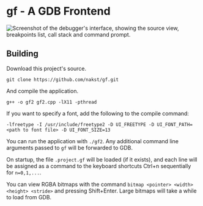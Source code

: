 # **gf** - A GDB Frontend

![Screenshot of the debugger's interface, showing the source view, breakpoints list, call stack and command prompt.](https://cdn.discordapp.com/attachments/462643277321994245/795277703943159818/image.png)

## Building

Download this project's source.

    git clone https://github.com/nakst/gf.git

And compile the application.

    g++ -o gf2 gf2.cpp -lX11 -pthread

If you want to specify a font, add the following to the compile command:

    -lfreetype -I /usr/include/freetype2 -D UI_FREETYPE -D UI_FONT_PATH=<path to font file> -D UI_FONT_SIZE=13

You can run the application with `./gf2`. Any additional command line arguments passed to `gf` will be forwarded to GDB.

On startup, the file `.project.gf` will be loaded (if it exists), and each line will be assigned as a command to the keyboard shortcuts Ctrl+n sequentially for `n=0,1,...`.

You can view RGBA bitmaps with the command `bitmap <pointer> <width> <height> <stride>` and pressing Shift+Enter. Large bitmaps will take a while to load from GDB.
